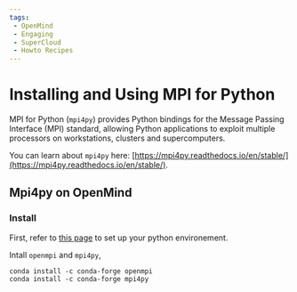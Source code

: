 ```yaml
---
tags:
 - OpenMind
 - Engaging
 - SuperCloud
 - Howto Recipes
---
```


# Installing and Using MPI for Python

MPI for Python (`mpi4py`) provides Python bindings for the Message Passing Interface (MPI) standard, allowing Python applications to exploit multiple processors on workstations, clusters and supercomputers.

You can learn about `mpi4py` here: [https://mpi4py.readthedocs.io/en/stable/](https://mpi4py.readthedocs.io/en/stable/).

## Mpi4py on OpenMind

### Install 

First, refer to [this page](https://github.mit.edu/MGHPCC/OpenMind/wiki/How-to-make-Python-ready-for-use%3F) to set up your python environement. 

Intall `openmpi` and `mpi4py`, 
```
conda install -c conda-forge openmpi
conda install -c conda-forge mpi4py
```

